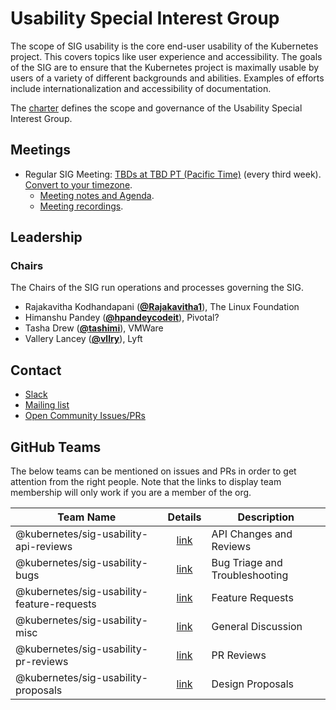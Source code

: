 <!---
This is an autogenerated file!

Please do not edit this file directly, but instead make changes to the
sigs.yaml file in the project root.

To understand how this file is generated, see https://git.k8s.io/community/generator/README.md
--->
# Usability Special Interest Group

The scope of SIG usability is the core end-user usability of the Kubernetes project. This covers topics like user experience and accessibility. The goals of the SIG are to ensure that the Kubernetes project is maximally usable by users of a variety of different backgrounds and abilities. Examples of efforts include internationalization and accessibility of documentation.

The [charter](charter.md) defines the scope and governance of the Usability Special Interest Group.

## Meetings
* Regular SIG Meeting: [TBDs at TBD PT (Pacific Time)](tbd) (every third week). [Convert to your timezone](http://www.thetimezoneconverter.com/?t=TBD&tz=PT%20%28Pacific%20Time%29).
  * [Meeting notes and Agenda](https://docs.google.com/document/d/1-dYznZR7Q5XCd2bVYoNfMPYs4uNn1aaePQF0q0JQ0uU/).
  * [Meeting recordings](tbd).

## Leadership

### Chairs
The Chairs of the SIG run operations and processes governing the SIG.

* Rajakavitha Kodhandapani (**[@Rajakavitha1](https://github.com/Rajakavitha1)**), The Linux Foundation
* Himanshu Pandey (**[@hpandeycodeit](https://github.com/hpandeycodeit)**), Pivotal?
* Tasha Drew (**[@tashimi](https://github.com/tashimi)**), VMWare
* Vallery Lancey (**[@vllry](https://github.com/vllry)**), Lyft

## Contact
* [Slack](https://kubernetes.slack.com/messages/sig-usability)
* [Mailing list](https://groups.google.com/forum/#!forum/kubernetes-sig-usability)
* [Open Community Issues/PRs](https://github.com/kubernetes/community/labels/sig%2Fusability)

## GitHub Teams

The below teams can be mentioned on issues and PRs in order to get attention from the right people.
Note that the links to display team membership will only work if you are a member of the org.

| Team Name | Details | Description |
| --------- |:-------:| ----------- |
| @kubernetes/sig-usability-api-reviews | [link](https://github.com/orgs/kubernetes/teams/sig-usability-api-reviews) | API Changes and Reviews |
| @kubernetes/sig-usability-bugs | [link](https://github.com/orgs/kubernetes/teams/sig-usability-bugs) | Bug Triage and Troubleshooting |
| @kubernetes/sig-usability-feature-requests | [link](https://github.com/orgs/kubernetes/teams/sig-usability-feature-requests) | Feature Requests |
| @kubernetes/sig-usability-misc | [link](https://github.com/orgs/kubernetes/teams/sig-usability-misc) | General Discussion |
| @kubernetes/sig-usability-pr-reviews | [link](https://github.com/orgs/kubernetes/teams/sig-usability-pr-reviews) | PR Reviews |
| @kubernetes/sig-usability-proposals | [link](https://github.com/orgs/kubernetes/teams/sig-usability-proposals) | Design Proposals |

<!-- BEGIN CUSTOM CONTENT -->

<!-- END CUSTOM CONTENT -->
